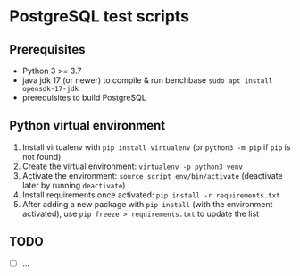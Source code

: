PostgreSQL test scripts
=======================

Prerequisites
-------------

- Python 3 >= 3.7
- java jdk 17 (or newer) to compile & run benchbase `sudo apt install opensdk-17-jdk`
- prerequisites to build PostgreSQL

Python virtual environment
--------------------------

1. Install virtualenv with `pip install virtualenv` (or `python3 -m pip` if `pip` is not found)
2. Create the virtual environment: `virtualenv -p python3 venv`
3. Activate the environment: `source script_env/bin/activate` (deactivate later by running `deactivate`)
4. Install requirements once activated: `pip install -r requirements.txt`
5. After adding a new package with `pip install` (with the environment activated), use `pip freeze > requirements.txt` to update the list



TODO
----
- [ ] ...